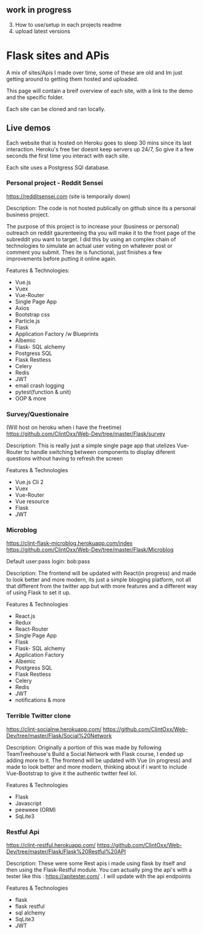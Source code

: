 ## work in progress 
3. How to use/setup in each projects readme
4. upload latest versions


# Flask sites and APis
A mix of sites/Apis I made over time, some of these are old and Im just getting around to getting them hosted and uploaded.

This page will contain a breif overview of each site, with a link to the demo and the specific folder. 

Each site can be cloned and ran locally.


## Live demos 
Each website that is hosted on Heroku goes to sleep 30 mins since its last interaction. Heroku's free tier doesnt keep servers up 24/7, So give it a few seconds the first time you interact with each site. 


Each site uses a Postgress SQl database.


### Personal project - Reddit Sensei
https://redditsensei.com (site is temporaily down)

Description:
The code is not hosted publically on github since its a personal business project. 

The purpose of this project is to increase your (business or personal) outreach on reddit gaurenteeing tha you will make it to the front page of the subreddit you want to target. I did this by using an complex chain of technologies to simulate an actual user voting on whatever post or comment you submit. Thes ite is functional, just finishes a few improvements before putting it online again.

Features & Technologies:
- Vue.js
- Vuex
- Vue-Router
- Single Page App
- Axios
- Bootstrap css
- Particle.js
- Flask
- Application Factory /w Blueprints
- Albemic
- Flask- SQL alchemy
- Postgress SQL
- Flask Restless
- Celery
- Redis 
- JWT
- email crash logging
- pytest(function & unit)
- OOP
& more
 



### Survey/Questionaire
(Will host on heroku when i have the freetime)
https://github.com/ClintOxx/Web-Dev/tree/master/Flask/survey

Description:
This is really just a simple single page app that utelizes Vue-Router to handle switching between components to display diferent questions without having to refresh the screen


Features & Technologies

- Vue.js Cli 2
- Vuex
- Vue-Router
- Vue resource
- Flask
- JWT




### Microblog 
https://clint-flask-microblog.herokuapp.com/index 
https://github.com/ClintOxx/Web-Dev/tree/master/Flask/Microblog

Default user:pass login:  bob:pass

Description:
The frontend will be updated with React(in progress) and made to look better and more modern, its just a simple blogging platform, not all that different from the twitter app but with more features and a different way of using Flask to set it up.

Features & Technologies

- React.js
- Redux
- React-Router
- Single Page App
- Flask
- Flask- SQL alchemy
- Application Factory 
- Albemic
- Postgress SQL
- Flask Restless
- Celery
- Redis 
- JWT
- notifications
& more


### Terrible Twitter clone 
https://clint-socialnw.herokuapp.com/
https://github.com/ClintOxx/Web-Dev/tree/master/Flask/Social%20Network

Description:
Originally a portion of this was made by following TeamTreehouse's Build a Social Network with Flask course, I ended up adding more to it. The frontend will be updated with Vue (in progress) and made to look better and more modern, thinking about if i want to include Vue-Bootstrap to give it the authentic twitter feel lol.


Features & Technologies

- Flask
- Javascript
- peeweee (ORM)
- SqLite3 


### Restful Api
https://clint-restful.herokuapp.com/
https://github.com/ClintOxx/Web-Dev/tree/master/Flask/Flask%20Restful%20API

Description:
These were some Rest apis i made using flask by itself and then using the Flask-Restful module. You can actually ping the api's with a tester like this : https://apitester.com/ . I will update with the api endpoints 


Features & Technologies
- flask
- flask restful 
- sql alchemy 
- SqLite3 
- JWT 



